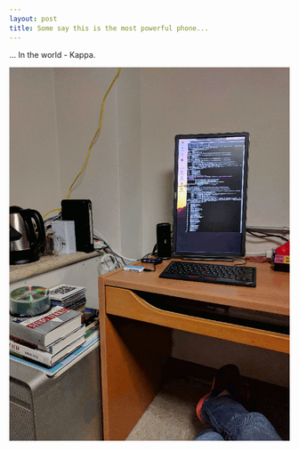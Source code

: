 ```yaml
---
layout: post
title: Some say this is the most powerful phone...
---
```


... In the world - Kappa.

[![some-powerful-phone](/assets/img/some-powerful-phone.jpg)](/assets/img/some-powerful-phone-full.jpg)
